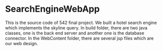 SearchEngineWebApp
==================
This is the source code of 542 final project. We built a hotel search engine which implements the skyline query. In build folder, there are two java classes, one is the back end server and another one is the database connector. In the WebContent folder, there are several jsp files which are our web design.

